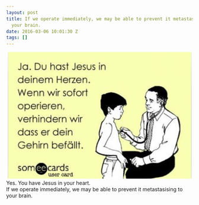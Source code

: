 ```yaml
---
layout: post
title: If we operate immediately, we may be able to prevent it metastasising to
  your brain.
date: 2016-03-06 10:01:30 Z
tags: []
---
```

![](/media/2016/03/140557389299.jpg)
Yes. You have Jesus in your heart.  
If we operate immediately, we may be able to prevent it metastasising to your brain.
